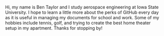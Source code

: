 Hi, my name is Ben Taylor and I study aerospace engineering at Iowa State University.
I hope to learn a little more about the perks of GitHub every day as it is useful in managing my documents for school and work.
Some of my hobbies include tennis, golf, and trying to create the best home theater setup in my apartment.
Thanks for stopping by!

